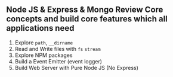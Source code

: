 ## Node JS & Express & Mongo Review Core concepts and build core features which all applications need

1. Explore `path`, `__dirname`
2. Read and Write files with `fs` `stream`
3. Explore NPM packages
4. Build a Event Emitter (event logger)
5. Build Web Server with Pure Node JS (No Express)
